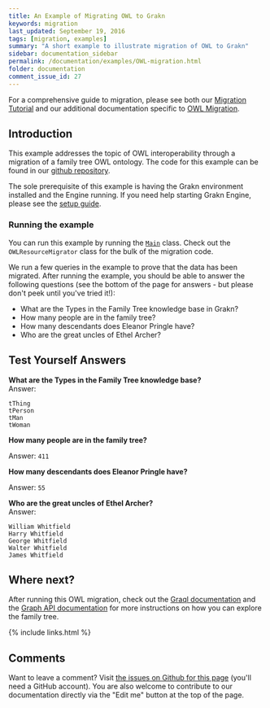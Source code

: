 ```yaml
---
title: An Example of Migrating OWL to Grakn
keywords: migration
last_updated: September 19, 2016
tags: [migration, examples]
summary: "A short example to illustrate migration of OWL to Grakn"
sidebar: documentation_sidebar
permalink: /documentation/examples/OWL-migration.html
folder: documentation
comment_issue_id: 27
---
```


For a comprehensive guide to migration, please see both our [Migration Tutorial](../migration/migration-overview.html) and our additional documentation specific to [OWL Migration](../migration/OWL-migration.html).

## Introduction
This example addresses the topic of OWL interoperability through a migration of a family tree OWL ontology. The code for this example can be found in our [github repository](https://github.com/graknlabs/sample-projects/tree/master/example-owl-migration).

The sole prerequisite of this example is having the Grakn environment installed and the Engine running. If you need help starting Grakn Engine, please see the [setup guide](../get-started/setup-guide.html).

### Running the example
You can run this example by running the [`Main`](https://github.com/graknlabs/sample-projects/blob/master/example-owl-migration/src/main/java/Main.java) class. Check out the `OWLResourceMigrator` class for the bulk of the migration code.  

We run a few queries in the example to prove that the data has been migrated. After running the example, you should be able to answer the following questions (see the bottom of the page for answers - but please don't peek until you've tried it!):

+ What are the Types in the Family Tree knowledge base in Grakn?
+ How many people are in the family tree?
+ How many descendants does Eleanor Pringle have?
+ Who are the great uncles of Ethel Archer?

## Test Yourself Answers

**What are the Types in the Family Tree knowledge base?**   
Answer:

```
tThing
tPerson
tMan
tWoman
```     	

**How many people are in the family tree?**   

Answer: `411`

**How many descendants does Eleanor Pringle have?**   

Answer: `55`

**Who are the great uncles of Ethel Archer?**   
Answer:   

```
William Whitfield
Harry Whitfield
George Whitfield
Walter Whitfield
James Whitfield
```

## Where next?

After running this OWL migration, check out the [Graql documentation](../graql/graql-overview.html) and the [Graph API documentation](../developing-with-java/graph-api.html) for more instructions on how you can explore the family tree.

{% include links.html %}


## Comments
Want to leave a comment? Visit <a href="https://github.com/graknlabs/docs/issues/27" target="_blank">the issues on Github for this page</a> (you'll need a GitHub account). You are also welcome to contribute to our documentation directly via the "Edit me" button at the top of the page.
